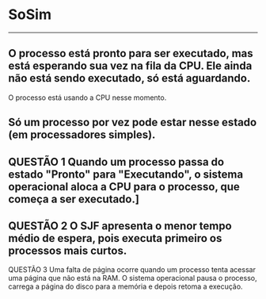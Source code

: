 # SoSim
--------------------------------------------------------------------------------------
O processo está pronto para ser executado, mas está esperando sua vez na fila da CPU.
Ele ainda não está sendo executado, só está aguardando.
--------------------------------------------------------------------------------------
O processo está usando a CPU nesse momento.

Só um processo por vez pode estar nesse estado (em processadores simples).
--------------------------------------------------------------------------------------
QUESTÃO 1
Quando um processo passa do estado "Pronto" para "Executando", o sistema operacional aloca a CPU para o processo, que começa a ser executado.]
--------------------------------------------------------------------------------------
QUESTÃO 2
O SJF apresenta o menor tempo médio de espera, pois executa primeiro os processos mais curtos.
--------------------------------------------------------------------------------------
QUESTÃO 3
Uma falta de página ocorre quando um processo tenta acessar uma página que não está na RAM. O sistema operacional pausa o processo, carrega a página do disco para a memória e depois retoma a execução.
